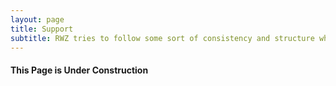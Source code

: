 ```yaml
---
layout: page
title: Support
subtitle: RWZ tries to follow some sort of consistency and structure when it comes to posting
---
```



#### This Page is Under Construction
